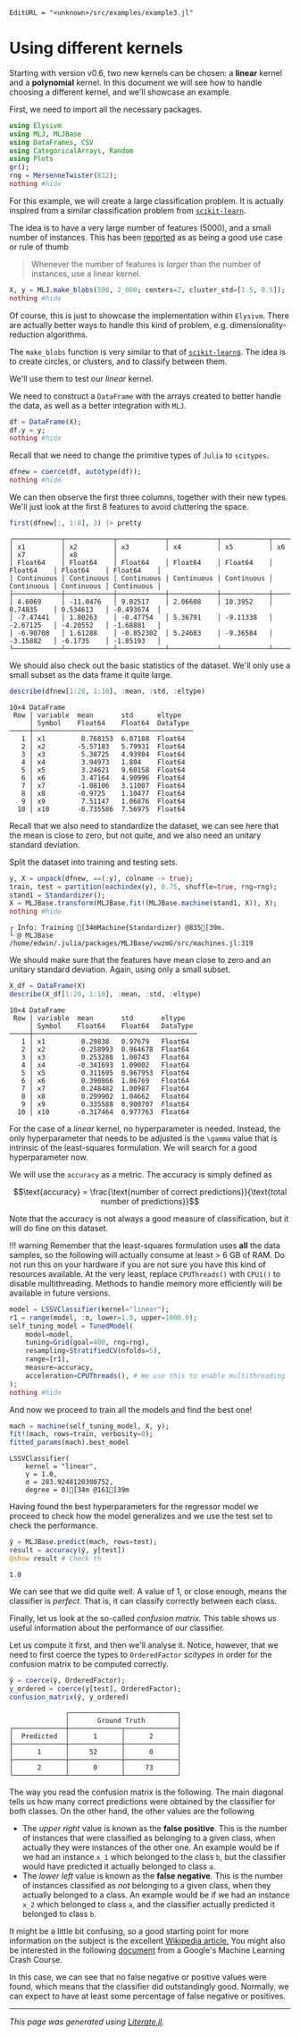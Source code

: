 ```@meta
EditURL = "<unknown>/src/examples/example3.jl"
```

# Using different kernels

Starting with version v0.6, two new kernels can be chosen: a **linear** kernel and a
**polynomial** kernel.
In this document we will see how to handle choosing a different kernel, and we'll
showcase an example.

First, we need to import all the necessary packages.

```julia
using Elysivm
using MLJ, MLJBase
using DataFrames, CSV
using CategoricalArrays, Random
using Plots
gr();
rng = MersenneTwister(812);
nothing #hide
```

For this example, we will create a large classification problem. It is actually
inspired from a similar classification problem from [`scikit-learn`](https://scikit-learn.org/stable/auto_examples/svm/plot_separating_hyperplane_unbalanced.html#sphx-glr-auto-examples-svm-plot-separating-hyperplane-unbalanced-py).

The idea is to have a very large number of features (5000), and a small number of
instances.
This has been [reported](https://www.csie.ntu.edu.tw/~cjlin/papers/guide/guide.pdf) as
as being a good use case or rule of thumb

> Whenever the number of features is _larger_ than the number of instances, use a
> linear kernel.

```julia
X, y = MLJ.make_blobs(500, 2_000; centers=2, cluster_std=[1.5, 0.5]);
nothing #hide
```

Of course, this is just to showcase the implementation within `Elysivm`. There are
actually better ways to handle this kind of problem, e.g. dimensionality-reduction
algorithms.

The `make_blobs` function is very similar to that of [`scikit-learn`s](https://scikit-learn.org/stable/modules/generated/sklearn.datasets.make_blobs.html#sklearn.datasets.make_blobs).
The idea is to create circles, or clusters, and to classify between them.

We'll use them to test our _linear_ kernel.

We need to construct a `DataFrame` with the arrays created to better handle the data,
as well as a better integration with `MLJ`.

```julia
df = DataFrame(X);
df.y = y;
nothing #hide
```

Recall that we need to change the primitive types of `Julia` to `scitypes`.

```julia
dfnew = coerce(df, autotype(df));
nothing #hide
```

We can then observe the first three columns, together with their new types.
We'll just look at the first 8 features to avoid cluttering the space.

```julia
first(dfnew[:, 1:8], 3) |> pretty
```

```
┌────────────┬────────────┬────────────┬────────────┬────────────┬────────────┬────────────┬────────────┐
│ x1         │ x2         │ x3         │ x4         │ x5         │ x6         │ x7         │ x8         │
│ Float64    │ Float64    │ Float64    │ Float64    │ Float64    │ Float64    │ Float64    │ Float64    │
│ Continuous │ Continuous │ Continuous │ Continuous │ Continuous │ Continuous │ Continuous │ Continuous │
├────────────┼────────────┼────────────┼────────────┼────────────┼────────────┼────────────┼────────────┤
│ 4.6069     │ -11.0476   │ 9.02517    │ 2.06608    │ 10.3952    │ 8.74835    │ 0.534613   │ -0.493674  │
│ -7.47441   │ 1.80263    │ -0.47754   │ 5.36791    │ -9.11338   │ -2.67125   │ -4.20552   │ -1.68881   │
│ -6.90708   │ 1.61288    │ -0.852302  │ 5.24683    │ -9.36584   │ -3.15882   │ -6.1735    │ -1.85193   │
└────────────┴────────────┴────────────┴────────────┴────────────┴────────────┴────────────┴────────────┘

```

We should also check out the basic statistics of the dataset. We'll only use a small
subset as the data frame it quite large.

```julia
describe(dfnew[1:20, 1:10], :mean, :std, :eltype)
```

```
10×4 DataFrame
 Row │ variable  mean       std      eltype
     │ Symbol    Float64    Float64  DataType
─────┼────────────────────────────────────────
   1 │ x1         0.768153  6.07188  Float64
   2 │ x2        -5.57183   5.79931  Float64
   3 │ x3         5.38725   4.93904  Float64
   4 │ x4         3.94973   1.804    Float64
   5 │ x5         3.24621   9.60158  Float64
   6 │ x6         3.47164   4.90996  Float64
   7 │ x7        -1.08106   3.11007  Float64
   8 │ x8        -0.9725    1.10477  Float64
   9 │ x9         7.51147   1.06876  Float64
  10 │ x10       -0.735586  7.56975  Float64
```

Recall that we also need to standardize the dataset, we can see here that the mean is
close to zero, but not quite, and we also need an unitary standard deviation.

Split the dataset into training and testing sets.

```julia
y, X = unpack(dfnew, ==(:y), colname -> true);
train, test = partition(eachindex(y), 0.75, shuffle=true, rng=rng);
stand1 = Standardizer();
X = MLJBase.transform(MLJBase.fit!(MLJBase.machine(stand1, X)), X);
nothing #hide
```

```
┌ Info: Training [34mMachine{Standardizer} @835[39m.
└ @ MLJBase /home/edwin/.julia/packages/MLJBase/vwzmG/src/machines.jl:319

```

We should make sure that the features have mean close to zero and an unitary standard
deviation. Again, using only a small subset.

```julia
X_df = DataFrame(X)
describe(X_df[1:20, 1:10], :mean, :std, :eltype)
```

```
10×4 DataFrame
 Row │ variable  mean       std       eltype
     │ Symbol    Float64    Float64   DataType
─────┼─────────────────────────────────────────
   1 │ x1         0.29838   0.97679   Float64
   2 │ x2        -0.258993  0.964678  Float64
   3 │ x3         0.253288  1.00743   Float64
   4 │ x4        -0.341693  1.09002   Float64
   5 │ x5         0.311695  0.967953  Float64
   6 │ x6         0.390866  1.06769   Float64
   7 │ x7         0.248482  1.00987   Float64
   8 │ x8         0.299902  1.04662   Float64
   9 │ x9         0.335588  0.900707  Float64
  10 │ x10       -0.317464  0.977763  Float64
```

For the case of a _linear_ kernel, no hyperparameter is needed. Instead, the only
hyperparameter that needs to be adjusted is the ``\gamma`` value that is intrinsic
of the least-squares formulation. We will search for a good hyperparameter now.

We will use the `accuracy` as a metric. The accuracy is simply defined as

```math
\text{accuracy} = \frac{\text{number of correct predictions}}{\text{total number of predictions}}
```

Note that the accuracy is not always a good measure of classification, but it will do
fine on this dataset.

!!! warning
    Remember that the least-squares formulation uses **all** the data samples, so the
    following will actually consume at least > 6 GB of RAM. Do not run this on your
    hardware if you are not sure you have this kind of resources available.
    At the very least, replace `CPUThreads()` with `CPU1()` to disable multithreading.
    Methods to handle memory more efficiently will be available in future
    versions.

```julia
model = LSSVClassifier(kernel="linear");
r1 = range(model, :σ, lower=1.0, upper=1000.0);
self_tuning_model = TunedModel(
    model=model,
    tuning=Grid(goal=400, rng=rng),
    resampling=StratifiedCV(nfolds=5),
    range=[r1],
    measure=accuracy,
    acceleration=CPUThreads(), # We use this to enable multithreading
);
nothing #hide
```

And now we proceed to train all the models and find the best one!

```julia
mach = machine(self_tuning_model, X, y);
fit!(mach, rows=train, verbosity=0);
fitted_params(mach).best_model
```

```
LSSVClassifier(
    kernel = "linear",
    γ = 1.0,
    σ = 283.9248120300752,
    degree = 0)[34m @161[39m
```

Having found the best hyperparameters for the regressor model we proceed to check how the
model generalizes and we use the test set to check the performance.

```julia
ŷ = MLJBase.predict(mach, rows=test);
result = accuracy(ŷ, y[test])
@show result # Check th
```

```
1.0
```

We can see that we did quite well. A value of 1, or close enough, means the classifier
is _perfect._ That is, it can classify correctly between each class.

Finally, let us look at the so-called _confusion matrix._ This table shows us useful
information about the performance of our classifier.

Let us compute it first, and then we'll analyse it. Notice, however, that we need to
first coerce the types to `OrderedFactor` _scitypes_ in order for the confusion matrix
to be computed correctly.

```julia
ŷ = coerce(ŷ, OrderedFactor);
y_ordered = coerce(y[test], OrderedFactor);
confusion_matrix(ŷ, y_ordered)
```

```
              ┌───────────────────────────┐
              │       Ground Truth        │
┌─────────────┼─────────────┬─────────────┤
│  Predicted  │      1      │      2      │
├─────────────┼─────────────┼─────────────┤
│      1      │     52      │      0      │
├─────────────┼─────────────┼─────────────┤
│      2      │      0      │     73      │
└─────────────┴─────────────┴─────────────┘

```

The way you read the confusion matrix is the following. The main diagonal tells us how
many correct predictions were obtained by the classifier for both classes.
On the other hand, the other values are the following

- The _upper right_ value is known as the **false positive**. This is the number of instances that were classified as belonging to a given class, when actually they were instances of the other one. An example would be if we had an instance ``x_1`` which belonged to the class `b`, but the classifier would have predicted it actually belonged to class `a`.
- The _lower left_ value is known as the **false negative**. This is the number of instances classified as _not_ belonging to a given class, when they actually belonged to a class. An example would be if we had an instance ``x_2`` which belonged to class `a`, and the classifier actually predicted it belonged to class `b`.

It might be a little bit confusing, so a good starting point for more information on the
subject is the excellent [Wikipedia article.](https://en.wikipedia.org/wiki/Confusion_matrix)
You might also be interested in the following [document](https://developers.google.com/machine-learning/crash-course/classification/accuracy) from a Google's Machine Learning Crash Course.

In this case, we can see that no false negative or positive values were found, which
means that the classifier did outstandingly good.
Normally, we can expect to have at least some percentage of false negative or positives.

---

*This page was generated using [Literate.jl](https://github.com/fredrikekre/Literate.jl).*


